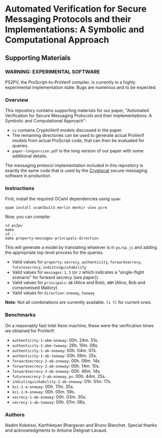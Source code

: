 # Automated Verification for Secure Messaging Protocols and their Implementations: A Symbolic and Computational Approach
## Supporting Materials

### WARNING: EXPERIMENTAL SOFTWARE
PS2PV, the ProScript-to-ProVerif compiler, is currently in a highly experimental implementation state. Bugs are numerous and to be expected.

### Overview
This repository contains supporting materials for our paper, "Automated Verification for Secure Messaging Protocols and their Implementations: A Symbolic and Computational Approach":

- `cv` contains CryptoVerif models discussed in the paper.
- The remaining directories can be used to generate actual ProVerif models from actual ProScript code, that can then be evaluated for queries.
- `paper-longversion.pdf` is the long version of our paper with some additional details.

The messaging protocol implementation included in this repository is exactly the same code that is used by the [Cryptocat](https://crypto.cat) secure messaging software in production.

### Instructions

First, install the required OCaml dependencies using `opam`:

```
opam install ocamlbuild merlin menhir ulex pcre
```

Now, you can compile:

```
cd ps2pv
make
cd ..
make property-messages-principals-direction
```

This will generate a model by translating whatever is in `ps/sp.js` and adding the appropriate top-level process for the queries.

* Valid values for `property`: `secrecy`, `authenticity`, `forwardsecrecy`, `futuresecrecy`, `indistinguishability`
* Valid values for `messages`: `1`, `3` (or `2` which indicates a "single-flight scenario" for forward secrecy (see paper)).
* Valid values for `principals`: `AB` (Alice and Bob), `ABM` (Alice, Bob and compromised Mallory)
* Valid values for `direction`: `oneway`, `twoway`

**Note**: Not all combinations are currently available. `ls tl` for current ones.

### Benchmarks

On a reasonably fast Intel Xeon machine, these were the verification times we obtained for ProVerif:

* `authenticity-1-abm-oneway`:        00h. 24m. 51s.
* `authenticity-1-abm-twoway`:        26h. 10m. 08s.
* `authenticity-1-ab-oneway`:         00h. 04m. 07s.
* `authenticity-1-ab-twoway`:         00h. 09m. 25s.
* `forwardsecrecy-1-ab-oneway`:       00h. 06m. 14s.
* `forwardsecrecy-2-ab-oneway`:       00h. 14m. 10s.
* `forwardsecrecy-3-ab-oneway`:       00h. 46m. 14s.
* `futuresecrecy-3-ab-oneway.pv`:     00h. 44m. 25s.
* `indistinguishability-1-ab-oneway`: 01h. 51m. 17s.
* `kci-1-a-oneway`:                   00h. 17m. 35s.
* `kci-1-b-oneway`:                   00h. 05m. 59s.
* `secrecy-1-ab-oneway`:              00h. 03m. 30s.
* `secrecy-1-ab-twoway`:              00h. 07m. 06s.


### Authors
Nadim Kobeissi, Karthikeyan Bhargavan and Bruno Blanchet.
Special thanks and acknowledgments to Antoine Delignat-Lavaud.
